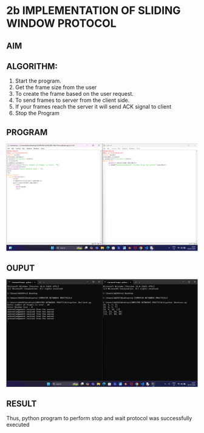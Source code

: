 # 2b IMPLEMENTATION OF SLIDING WINDOW PROTOCOL
## AIM
## ALGORITHM:
1. Start the program.
2. Get the frame size from the user
3. To create the frame based on the user request.
4. To send frames to server from the client side.
5. If your frames reach the server it will send ACK signal to client
6. Stop the Program
## PROGRAM
![image](https://github.com/agashs/2b_SLIDING_WINDOW_PROTOCOL/blob/main/Screenshot%202025-03-19%20102243.png)


## OUPUT

![image](https://github.com/agashs/2b_SLIDING_WINDOW_PROTOCOL/blob/main/Screenshot%202025-03-19%20102750.png)

## RESULT
Thus, python program to perform stop and wait protocol was successfully executed
